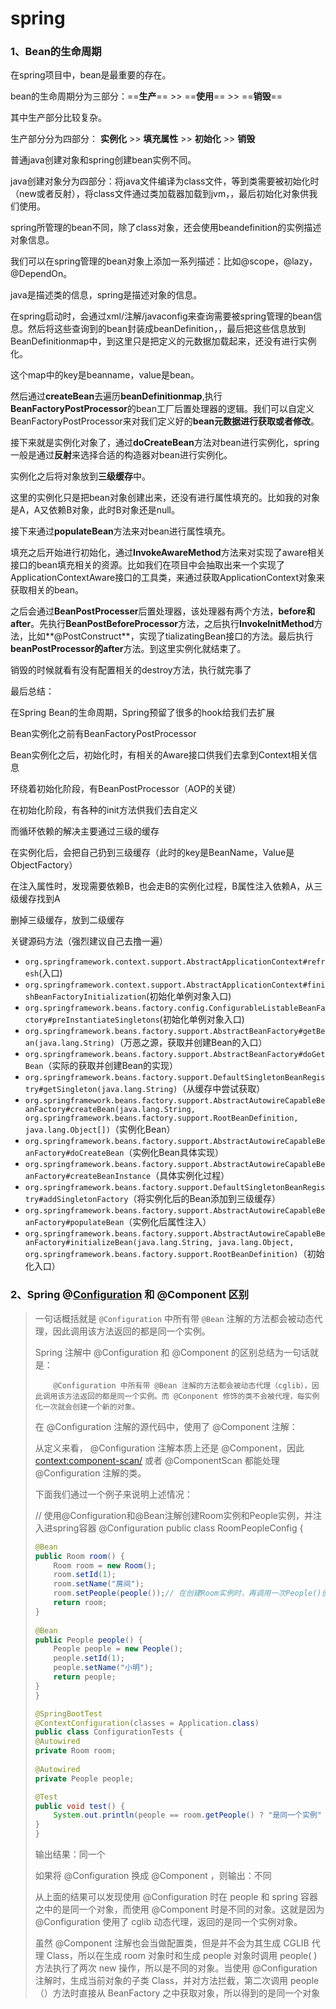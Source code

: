 # spring

### 1、Bean的生命周期

在spring项目中，bean是最重要的存在。

bean的生命周期分为三部分：==**生产**==  >>    ==**使用**==  >>    ==**销毁**==

其中生产部分比较复杂。

生产部分分为四部分： **实例化**  >>  **填充属性**  >>  **初始化**  >>  **销毁**  



普通java创建对象和spring创建bean实例不同。

java创建对象分为四部分：将java文件编译为class文件，等到类需要被初始化时（new或者反射），将class文件通过类加载器加载到jvm，，最后初始化对象供我们使用。



spring所管理的bean不同，除了class对象，还会使用beandefinition的实例描述对象信息。

我们可以在spring管理的bean对象上添加一系列描述：比如@scope，@lazy，@DependOn。

java是描述类的信息，spring是描述对象的信息。

在spring启动时，会通过xml/注解/javaconfig来查询需要被spring管理的bean信息。然后将这些查询到的bean封装成beanDefinition，，最后把这些信息放到BeanDefinitionmap中，到这里只是把定义的元数据加载起来，还没有进行实例化。

这个map中的key是beanname，value是bean。

然后通过**createBean**去遍历**beanDefinitionmap**,执行**BeanFactoryPostProcessor**的bean工厂后置处理器的逻辑。我们可以自定义BeanFactoryPostProcessor来对我们定义好的**bean元数据进行获取或者修改**。



接下来就是实例化对象了，通过**doCreateBean**方法对bean进行实例化，spring一般是通过**反射**来选择合适的构造器对bean进行实例化。

实例化之后将对象放到**三级缓存**中。

这里的实例化只是把bean对象创建出来，还没有进行属性填充的。比如我的对象是A，A又依赖B对象，此时B对象还是null。

接下来通过**populateBean**方法来对bean进行属性填充。

填充之后开始进行初始化，通过**InvokeAwareMethod**方法来对实现了aware相关接口的bean填充相关的资源。比如我们在项目中会抽取出来一个实现了ApplicationContextAware接口的工具类，来通过获取ApplicationContext对象来获取相关的bean。

之后会通过**BeanPostProcesser**后置处理器，该处理器有两个方法，**before和after**。先执行**BeanPostBeforeProcessor**方法，之后执行**InvokeInitMethod**方法，比如**@PostConstruct**，实现了tializatingBean接口的方法。最后执行**beanPostProcessor的after**方法。到这里实例化就结束了。

销毁的时候就看有没有配置相关的destroy方法，执行就完事了



最后总结：

在Spring Bean的生命周期，Spring预留了很多的hook给我们去扩展

Bean实例化之前有BeanFactoryPostProcessor

Bean实例化之后，初始化时，有相关的Aware接口供我们去拿到Context相关信息

环绕着初始化阶段，有BeanPostProcessor（AOP的关键）

在初始化阶段，有各种的init方法供我们去自定义

而循环依赖的解决主要通过三级的缓存

在实例化后，会把自己扔到三级缓存（此时的key是BeanName，Value是ObjectFactory）

在注入属性时，发现需要依赖B，也会走B的实例化过程，B属性注入依赖A，从三级缓存找到A

删掉三级缓存，放到二级缓存



关键源码方法（强烈建议自己去撸一遍）

- `org.springframework.context.support.AbstractApplicationContext#refresh`(入口)
- `org.springframework.context.support.AbstractApplicationContext#finishBeanFactoryInitialization`(初始化单例对象入口)
- `org.springframework.beans.factory.config.ConfigurableListableBeanFactory#preInstantiateSingletons`(初始化单例对象入口)
- `org.springframework.beans.factory.support.AbstractBeanFactory#getBean(java.lang.String)`（万恶之源，获取并创建Bean的入口）
- `org.springframework.beans.factory.support.AbstractBeanFactory#doGetBean`（实际的获取并创建Bean的实现）
- `org.springframework.beans.factory.support.DefaultSingletonBeanRegistry#getSingleton(java.lang.String)`（从缓存中尝试获取）
- `org.springframework.beans.factory.support.AbstractAutowireCapableBeanFactory#createBean(java.lang.String, org.springframework.beans.factory.support.RootBeanDefinition, java.lang.Object[])`（实例化Bean）
- `org.springframework.beans.factory.support.AbstractAutowireCapableBeanFactory#doCreateBean`（实例化Bean具体实现）
- `org.springframework.beans.factory.support.AbstractAutowireCapableBeanFactory#createBeanInstance`（具体实例化过程）
- `org.springframework.beans.factory.support.DefaultSingletonBeanRegistry#addSingletonFactory`（将实例化后的Bean添加到三级缓存）
- `org.springframework.beans.factory.support.AbstractAutowireCapableBeanFactory#populateBean`（实例化后属性注入）
- `org.springframework.beans.factory.support.AbstractAutowireCapableBeanFactory#initializeBean(java.lang.String, java.lang.Object, org.springframework.beans.factory.support.RootBeanDefinition)`（初始化入口）



### 2、Spring @[Configuration](https://so.csdn.net/so/search?q=Configuration&spm=1001.2101.3001.7020) 和 @Component 区别

> 一句话概括就是 `@Configuration` 中所有带 `@Bean` 注解的方法都会被动态代理，因此调用该方法返回的都是同一个实例。
>
> Spring 注解中 @Configuration 和 @Component 的区别总结为一句话就是：
>
>         @Configuration 中所有带 @Bean 注解的方法都会被动态代理（cglib），因此调用该方法返回的都是同一个实例。而 @Conponent 修饰的类不会被代理，每实例化一次就会创建一个新的对象。
>
> 在 @Configuration 注解的源代码中，使用了 @Component 注解：
>
> 从定义来看， @Configuration 注解本质上还是 @Component，因此 <context:component-scan/> 或者 @ComponentScan 都能处理 @Configuration 注解的类。
>
> 下面我们通过一个例子来说明上述情况：
>
> // 使用@Configuration和@Bean注解创建Room实例和People实例，并注入进spring容器
> @Configuration
> public class RoomPeopleConfig {
>
> ```java
> @Bean
> public Room room() {
>     Room room = new Room();
>     room.setId(1);
>     room.setName("房间");
>     room.setPeople(people());// 在创建Room实例时，再调用一次People()创建一个People实例
>     return room;
> }
>  
> @Bean
> public People people() {
>     People people = new People();
>     people.setId(1);
>     people.setName("小明");
>     return people;
> }
> }
> ```
>
> 
> 
>
> ```java
> @SpringBootTest
> @ContextConfiguration(classes = Application.class)
> public class ConfigurationTests {
> @Autowired
> private Room room;
>  
> @Autowired
> private People people;
> ```
>
>  
>
> ```java
> @Test
> public void test() {
>     System.out.println(people == room.getPeople() ? "是同一个实例" : "不是同一个实例");
> }
> }
> ```
>
>
> 输出结果：同一个
>
> 如果将 @Configuration 换成 @Component ，则输出：不同
>
> 从上面的结果可以发现使用 @Configuration 时在 people 和 spring 容器之中的是同一个对象，而使用 @Component 时是不同的对象。这就是因为 @Configuration 使用了 cglib 动态代理，返回的是同一个实例对象。
>
> 虽然 @Component 注解也会当做配置类，但是并不会为其生成 CGLIB 代理 Class，所以在生成 room 对象时和生成 people 对象时调用 people( ) 方法执行了两次 new 操作，所以是不同的对象。当使用 @Configuration 注解时，生成当前对象的子类 Class，并对方法拦截，第二次调用 people（）方法时直接从 BeanFactory 之中获取对象，所以得到的是同一个对象
